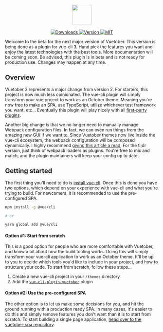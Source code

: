 <p align="center">
    <img height="64px" src="http://i.imgur.com/Ia3H0Ae.png" /><br />
    <br />
    <a href="https://www.npmtrends.com/vue-cli-plugin-vuetober">
        <img src="https://img.shields.io/npm/dt/vue-cli-plugin-vuetober.svg" alt="Downloads" />
    </a>
    <a href="https://www.npmjs.com/package/vue-cli-plugin-vuetober">
        <img src="https://img.shields.io/npm/v/vue-cli-plugin-vuetober.svg" alt="Version" />
    </a>
    <a href="https://github.com/scottbedard/oc-vuetober-theme/blob/master/LICENSE">
        <img src="https://img.shields.io/badge/license-MIT-blue.svg" alt="MIT" />
    </a>
</p>

Welcome to the beta for the next major version of Vuetober. This version is being done as a plugin for vue-cli 3. Hand pick the features you want and enjoy the latest technologies with the best tools. More documentation will be coming soon. Be advised, this plugin is in beta and is not ready for production use. Changes may happen at any time.

## Overview

Vuetober 3 represents a major change from version 2. For starters, this project is now much less opinionated. The vue-cli plugin will simply transform your vue project to work as an October theme. Meaning you're now free to make an SPA, use TypeScript, utilize whichever test framework you want, etc... Eventually this plugin will play nicely with all [first-party plugins](https://github.com/vuejs/vue-cli/tree/dev/packages/%40vue).

Another big change is that we no longer need to manually manage Webpack configuration files. In fact, we can even run things from the amazing new GUI if we want to. Since Vuetober themes now live inside the vue-cli ecosystem, the webpack configuration will be composed dynamically. I highly recommend [giving this article a read](https://medium.com/the-vue-point/vue-cli-3-0-is-here-c42bebe28fbb), For the tl;dr version, just think of webpack loaders as plugins. You're free to mix and match, and the plugin maintainers will keep your config up to date.

## Getting started

 The first thing you'll need to do is [install vue-cli](https://cli.vuejs.org/guide/installation.html). Once this is done you have two options, which depend on your experience with vue-cli and what you're trying to build. For newcomers, it is recommended to use the pre-configured SPA.

```bash
npm install -g @vue/cli

# or

yarn global add @vue/cli
```

#### Option #1: Start from scratch

This is a good option for people who are more comfortable with Vuetober, and know a bit about how the build tooling works. Doing this will simply transform your vue-cli application to work as an October theme. It'll be up to you to decide which tools you'd like to include in your project, and how to structure your code. To start from scratch, follow these steps...

1. Create a new vue-cli project in your `/themes` directory
2. Add the [`vue-cli-plugin-vuetober`](https://www.npmjs.com/package/vue-cli-plugin-vuetober) plugin

#### Option #2: Use the pre-configured SPA

The other option is to let us make some decisions for you, and hit the ground running with a production ready SPA. In many cases, it's easier to do this and simply remove features you don't want than it is to start from scratch. To start building a single page application, [head over to the vuetober-spa repository](https://github.com/scottbedard/vuetober-spa).
